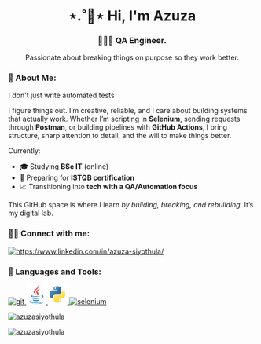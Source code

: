<h1 align="center">⋆.˚🦢⋆ Hi, I'm Azuza</h1>
<h3 align="center">👩🏾‍💻 QA Engineer.</h3>
<p align="center"> Passionate about breaking things on purpose so they work better. <p>

<h3 align="left">💬 About Me:</h3>
  
I don't just write automated tests

I figure things out. I’m creative, reliable, and I care about building systems that actually work. Whether I’m scripting in **Selenium**, sending requests through **Postman**, or building pipelines with **GitHub Actions**, I bring structure, sharp attention to detail, and the will to make things better. 

Currently:
- 🎓 Studying **BSc IT** (online)
- 🎯 Preparing for **ISTQB certification**
- 📈 Transitioning into **tech with a QA/Automation focus**

This GitHub space is where I learn *by building, breaking, and rebuilding*. It’s my digital lab.

<h3 align="left">🤝🏾 Connect with me:</h3>
<p align="left">
<a href="https://linkedin.com/in/https://www.linkedin.com/in/azuza-siyothula/" target="blank"><img align="center" src="https://raw.githubusercontent.com/rahuldkjain/github-profile-readme-generator/master/src/images/icons/Social/linked-in-alt.svg" alt="https://www.linkedin.com/in/azuza-siyothula/" height="30" width="40" /></a>
</p>

<h3 align="left">👾 Languages and Tools:</h3>
<p align="left"> <a href="https://git-scm.com/" target="_blank" rel="noreferrer"> <img src="https://www.vectorlogo.zone/logos/git-scm/git-scm-icon.svg" alt="git" width="40" height="40"/> </a> <a href="https://www.java.com" target="_blank" rel="noreferrer"> <img src="https://raw.githubusercontent.com/devicons/devicon/master/icons/java/java-original.svg" alt="java" width="40" height="40"/> </a> <a href="https://www.python.org" target="_blank" rel="noreferrer"> <img src="https://raw.githubusercontent.com/devicons/devicon/master/icons/python/python-original.svg" alt="python" width="40" height="40"/> </a> <a href="https://www.selenium.dev" target="_blank" rel="noreferrer"> <img src="https://raw.githubusercontent.com/detain/svg-logos/780f25886640cef088af994181646db2f6b1a3f8/svg/selenium-logo.svg" alt="selenium" width="40" height="40"/> </a> </p>

<p align="left"> <a href="https://github.com/ryo-ma/github-profile-trophy"><img src="https://github-profile-trophy.vercel.app/?username=azuzasiyothula" alt="azuzasiyothula" /></a> </p>

<p align="left"> <img src="https://komarev.com/ghpvc/?username=azuzasiyothula&label=Profile%20views&color=e6ddcc&style=flat" alt="azuzasiyothula" /> </p>

